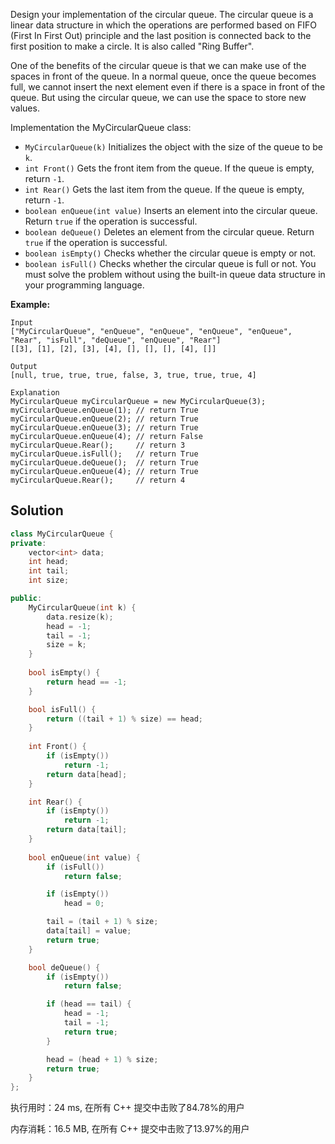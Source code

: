 Design your implementation of the circular queue. The circular queue is a linear data structure in which the operations are performed based on FIFO (First In First Out) principle and the last position is connected back to the first position to make a circle. It is also called "Ring Buffer".

One of the benefits of the circular queue is that we can make use of the spaces in front of the queue. In a normal queue, once the queue becomes full, we cannot insert the next element even if there is a space in front of the queue. But using the circular queue, we can use the space to store new values.

Implementation the MyCircularQueue class:

- `MyCircularQueue(k)` Initializes the object with the size of the queue to be `k`.
- `int Front()` Gets the front item from the queue. If the queue is empty, return `-1`.
- `int Rear()` Gets the last item from the queue. If the queue is empty, return `-1`.
- `boolean enQueue(int value)` Inserts an element into the circular queue. Return `true` if the operation is successful.
- `boolean deQueue()` Deletes an element from the circular queue. Return `true` if the operation is successful.
- `boolean isEmpty()` Checks whether the circular queue is empty or not.
- `boolean isFull()` Checks whether the circular queue is full or not.
You must solve the problem without using the built-in queue data structure in your programming language. 

**Example:**

```
Input
["MyCircularQueue", "enQueue", "enQueue", "enQueue", "enQueue", "Rear", "isFull", "deQueue", "enQueue", "Rear"]
[[3], [1], [2], [3], [4], [], [], [], [4], []]

Output
[null, true, true, true, false, 3, true, true, true, 4]

Explanation
MyCircularQueue myCircularQueue = new MyCircularQueue(3);
myCircularQueue.enQueue(1); // return True
myCircularQueue.enQueue(2); // return True
myCircularQueue.enQueue(3); // return True
myCircularQueue.enQueue(4); // return False
myCircularQueue.Rear();     // return 3
myCircularQueue.isFull();   // return True
myCircularQueue.deQueue();  // return True
myCircularQueue.enQueue(4); // return True
myCircularQueue.Rear();     // return 4
```

## Solution

```c++
class MyCircularQueue {
private:
    vector<int> data;
    int head;
    int tail;
    int size;

public:
    MyCircularQueue(int k) {
        data.resize(k);
        head = -1;
        tail = -1;
        size = k;
    }
    
    bool isEmpty() {
	    return head == -1;
    }

    bool isFull() {
	    return ((tail + 1) % size) == head;
    }
    
    int Front() {
        if (isEmpty())
            return -1;
        return data[head];
    }

    int Rear() {
        if (isEmpty())
            return -1;
        return data[tail];
    }
    
    bool enQueue(int value) {
        if (isFull())
            return false;

        if (isEmpty())
            head = 0;

        tail = (tail + 1) % size;
        data[tail] = value;
        return true;
    }

    bool deQueue() {
        if (isEmpty()) 
            return false;

        if (head == tail) {
            head = -1;
            tail = -1;
            return true;
        }

        head = (head + 1) % size;
        return true;
    }
};
```

执行用时：24 ms, 在所有 C++ 提交中击败了84.78%的用户

内存消耗：16.5 MB, 在所有 C++ 提交中击败了13.97%的用户
